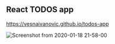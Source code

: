 ## React TODOS app
https://vesnaivanovic.github.io/todos-app

![Screenshot from 2020-01-18 21-58-00](https://user-images.githubusercontent.com/28162722/72670454-c1f9a180-3a3d-11ea-96e3-0bb7da74f7c0.png)
